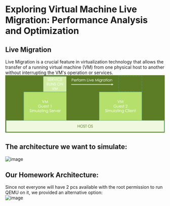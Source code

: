# Exploring Virtual Machine Live Migration: Performance Analysis and Optimization

## Live Migration
Live Migration is a crucial feature in virtualization technology that allows the transfer of a running virtual machine (VM) from one physical host to another without interrupting the VM's operation or services.
![](../assets/2025-06-10-21-20-15.png)

## The architecture we want to simulate:
<img width="449" height="253" alt="image" src="https://github.com/user-attachments/assets/d4c4f8e9-0685-4556-b1df-8f2cc279c459" />

## Our Homework Architecture:
Since not everyone will have 2 pcs available with the root permission to run QEMU on it, we provided an alternative option:   
<img width="486" height="281" alt="image" src="https://github.com/user-attachments/assets/06c62b41-4dfe-48c7-8183-b4e3e82b49b5" />
